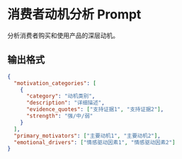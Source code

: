 # 消费者动机分析 Prompt

分析消费者购买和使用产品的深层动机。

## 输出格式
```json
{
  "motivation_categories": [
    {
      "category": "动机类别",
      "description": "详细描述",
      "evidence_quotes": ["支持证据1", "支持证据2"],
      "strength": "强/中/弱"
    }
  ],
  "primary_motivators": ["主要动机1", "主要动机2"],
  "emotional_drivers": ["情感驱动因素1", "情感驱动因素2"]
}
```
